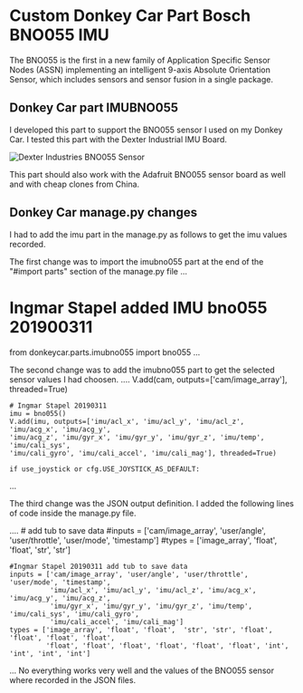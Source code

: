 # Custom Donkey Car Part Bosch BNO055 IMU
The BNO055 is the first in a new family of Application Specific Sensor Nodes (ASSN) implementing an intelligent 9-axis Absolute Orientation Sensor, which includes sensors and sensor fusion in a single package.
##  Donkey Car part IMUBNO055
I developed this part to support the BNO055 sensor I used on my Donkey Car.
I tested this part with the Dexter Industrial IMU Board.

![Dexter Industries BNO055 Sensor](https://custom-build-robots.com/wp-content/uploads/2019/03/bno055.jpg)

This part should also work with the Adafruit BNO055 sensor board as well and with cheap clones from China.
## Donkey Car manage.py changes
I had to add the imu part in the manage.py as follows to get the imu values recorded.

The first change was to import the imubno055 part at the end of the "#import parts" section of the manage.py file
...
# Ingmar Stapel added IMU bno055 201900311
from donkeycar.parts.imubno055 import bno055
...

The second change was to add the imubno055 part to get the selected sensor values I had choosen.
....
    V.add(cam, outputs=['cam/image_array'], threaded=True)

    # Ingmar Stapel 20190311
    imu = bno055()
    V.add(imu, outputs=['imu/acl_x', 'imu/acl_y', 'imu/acl_z', 'imu/acg_x', 'imu/acg_y', 
    'imu/acg_z', 'imu/gyr_x', 'imu/gyr_y', 'imu/gyr_z', 'imu/temp', 'imu/cali_sys', 
    'imu/cali_gyro', 'imu/cali_accel', 'imu/cali_mag'], threaded=True)  

    if use_joystick or cfg.USE_JOYSTICK_AS_DEFAULT:
...

The third change was the JSON output definition. I added the following lines of code inside the manage.py file.

.... 
    # add tub to save data
    #inputs = ['cam/image_array', 'user/angle', 'user/throttle', 'user/mode', 'timestamp']
    #types = ['image_array', 'float', 'float',  'str', 'str']

    #Ingmar Stapel 20190311 add tub to save data
    inputs = ['cam/image_array', 'user/angle', 'user/throttle', 'user/mode', 'timestamp',
              'imu/acl_x', 'imu/acl_y', 'imu/acl_z', 'imu/acg_x', 'imu/acg_y', 'imu/acg_z', 
              'imu/gyr_x', 'imu/gyr_y', 'imu/gyr_z', 'imu/temp', 'imu/cali_sys', 'imu/cali_gyro', 
              'imu/cali_accel', 'imu/cali_mag']
    types = ['image_array', 'float', 'float',  'str', 'str', 'float', 'float', 'float', 'float', 
             'float', 'float', 'float', 'float', 'float', 'float', 'int', 'int', 'int', 'int']
 ...
 No everything works very well and the values of the BNO055 sensor where recorded in the JSON files.
